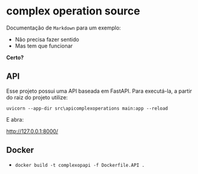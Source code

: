 # complex operation source

Documentação de `Markdown` para um exemplo:
- Não precisa fazer sentido
- Mas tem que funcionar


**Certo?**

## API
Esse projeto possui uma API baseada em FastAPI. Para executá-la, a partir do raiz do projeto utilize:

`uvicorn --app-dir src\apicomplexoperations main:app --reload`

E abra:

http://127.0.0.1:8000/

## Docker

- `docker build -t complexopapi -f Dockerfile.API .`